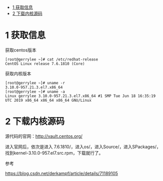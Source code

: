 
<!-- @import "[TOC]" {cmd="toc" depthFrom=1 depthTo=6 orderedList=false} -->

<!-- code_chunk_output -->

- [ 1 获取信息](#1-获取信息)
- [ 2 下载内核源码](#2-下载内核源码)

<!-- /code_chunk_output -->

# 1 获取信息

获取centos版本

```
[root@gerrylee ~]# cat /etc/redhat-release
CentOS Linux release 7.6.1810 (Core)
```

获取内核版本

```
[root@gerrylee ~]# uname -r
3.10.0-957.21.3.el7.x86_64
[root@gerrylee ~]# uname -a
Linux gerrylee 3.10.0-957.21.3.el7.x86_64 #1 SMP Tue Jun 18 16:35:19 UTC 2019 x86_64 x86_64 x86_64 GNU/Linux
```

# 2 下载内核源码

源代码的官网：http://vault.centos.org/

进入官网后，依次是进入 7.6.1810/，进入os/，进入Source/，进入SPackages/，找到kernel-3.10.0-957.el7.src.rpm，下载就行了。



参考

https://blog.csdn.net/derkampf/article/details/71189105